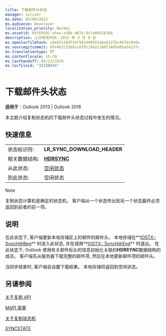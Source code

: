 ```yaml
---
title: 下载邮件头状态
manager: soliver
ms.date: 03/09/2015
ms.audience: Developer
localization_priority: Normal
ms.assetid: 03f69592-a5ea-e30b-9674-9cfa895163d8
description: 上次修改时间：2015 年 3 月 9 日
ms.openlocfilehash: c8e83119d724f583d40583a6a5227bc467dc94da
ms.sourcegitcommit: 8fe462c32b91c87911942c188f3445e85a54137c
ms.translationtype: MT
ms.contentlocale: zh-CN
ms.lasthandoff: 04/23/2019
ms.locfileid: "32338834"
---
```

# <a name="download-message-header-state"></a>下载邮件头状态

  
  
**适用于**：Outlook 2013 | Outlook 2016 
  
 本主题介绍复制状态机的下载邮件头状态过程中发生的情况。 
  
## <a name="quick-info"></a>快速信息

|||
|:-----|:-----|
|状态标识符:  <br/> |**LR_SYNC_DOWNLOAD_HEADER** <br/> |
|相关数据结构:  <br/> |**[HDRSYNC](hdrsync.md)** <br/> |
|从此状态:  <br/> |[空闲状态](idle-state.md) <br/> |
|到此状态:  <br/> |空闲状态  <br/> |
   
> [!NOTE]
> 复制状态计算机是确定的状态机。 客户端从一个状态传出到另一个状态最终必须返回到前者的前一项。 
  
## <a name="description"></a>说明

在此状态下, 客户端更新本地存储区上的邮件的邮件头。 本地存储在**[IOSTX:: SyncHdrBeg](iostx-synchdrbeg.md)** 时进入此状态, 并在调用**[IOSTX:: SyncHdrEnd](iostx-synchdrend.md)** 时退出。 在此状态下, Outlook 使用有关邮件标头的信息初始化关联的**HDRSYNC**数据结构的成员。 客户端先从服务器下载完整的邮件项, 然后在本地更新邮件项的邮件头。 
  
当同步结束时, 客户端会设置下载结果。 本地存储将返回到空闲状态。
  
## <a name="see-also"></a>另请参阅



[关于复制 API](about-the-replication-api.md)
  
[MAPI 常量](mapi-constants.md)
  
[关于复制状态机](about-the-replication-state-machine.md)
  
[SYNCSTATE](syncstate.md)

